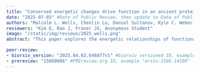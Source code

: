 ```yaml
---
title: "Conserved energetic changes drive function in an ancient protein fold"
date: "2025-07-03" #Date of Public Review, then update to Date of Publication
authors: "Malcolm L. Wells, Chenlin Lu, Daniel Sultanov, Kyle C. Weber, Zhen Gong, Anum Glasgow"
reviewers: "Kim G, Rao J, Fraser JS, Anonymous Student"
image: "/static/img/reviews/2025_wells.png"
abstract: "This paper explores the energetic relationships of functional specificity in the LacI/GalR family of transcription factors (TFs) and periplasmic binding proteins (PBPs), which share the Venus flytrap fold (VFT) but perform different biological roles." 

peer-review:
- biorxiv_version: "2025.04.02.646877v1" #biorxiv versioned ID, example "5533316v1"
- prereview: "15800986" #PREreview.org ID, example "arxiv-2106.14108"
---
```

